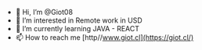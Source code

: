 - 👋 Hi, I’m @Giot08
- 👀 I’m interested in Remote work in USD
- 🌱 I’m currently learning JAVA - REACT
- 📫 How to reach me [http//www.giot.cl](https://giot.cl/)
